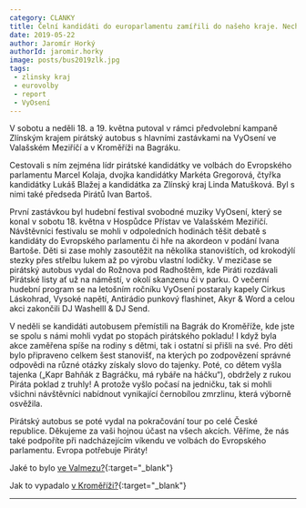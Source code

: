 ```yaml
---
category: CLANKY
title: Čelní kandidáti do europarlamentu zamířili do našeho kraje. Nechyběl ani bus
date: 2019-05-22
author: Jaromír Horký
authorId: jaromir.horky
image: posts/bus2019zlk.jpg   
tags: 
 - zlinsky kraj
 - eurovolby
 - report
 - VyOsení
---
```

V sobotu a neděli 18. a 19. května putoval v rámci předvolební kampaně Zlínským krajem pirátský autobus s hlavními zastávkami na VyOsení ve Valašském Meziříčí a v Kroměříži na Bagráku.

Cestovali s ním zejména lídr pirátské kandidátky ve volbách do Evropského parlamentu Marcel Kolaja, dvojka kandidátky Markéta Gregorová, čtyřka kandidátky Lukáš Blažej a kandidátka za Zlínský kraj Linda Matušková. Byl s nimi také předseda Pirátů Ivan Bartoš.

První zastávkou byl hudební festival svobodné muziky VyOsení, který se konal v sobotu 18. května v Hospůdce Přístav ve Valašském Meziříčí. Návštěvníci festivalu se mohli v odpoledních hodinách těšit debatě s kandidáty do Evropského parlamentu či hře na akordeon v podání Ivana Bartoše. Děti si zase mohly zasoutěžit na několika stanovištích, od krokodýlí stezky přes střelbu lukem až po výrobu vlastní lodičky. V mezičase se pirátský autobus vydal do Rožnova pod Radhoštěm, kde Piráti rozdávali Pirátské listy ať už na náměstí, v okolí skanzenu či v parku. O večerní hudební program se na letošním ročníku VyOsení postaraly kapely Cirkus Láskohrad, Vysoké napětí, Antirádio punkový flashinet, Akyr & Word a celou akci zakončili DJ Washelll & DJ Send.

V neděli se kandidáti autobusem přemístili na Bagrák do Kroměříže, kde jste se spolu s námi mohli vydat po stopách pirátského pokladu! I když byla akce zaměřena spíše na rodiny s dětmi, tak i ostatní si přišli na své. Pro děti bylo připraveno celkem šest stanovišť, na kterých po zodpovězení správné odpovědi na různé otázky získaly slovo do tajenky. Poté, co dětem vyšla tajenka („Kapr Bahňák z Bagráčku, má rybáře na háčku“), obdržely z rukou Piráta poklad z truhly! A protože vyšlo počasí na jedničku, tak si mohli všichni návštěvníci nabídnout vynikající černobílou zmrzlinu, která výborně osvěžila.

Pirátský autobus se poté vydal na pokračování tour po celé České republice.
Děkujeme za vaši hojnou účast na všech akcích. Věříme, že nás také podpoříte při nadcházejícím víkendu ve volbách do Evropského parlamentu. Evropa potřebuje Piráty!


Jaké to bylo [ve Valmezu?](https://www.facebook.com/pg/pirati.valmez/photos/?tab=album&album_id=2281188022119968){:target="_blank"}

Jak to vypadalo [v Kroměříži?](https://www.facebook.com/piratikromeriz/posts/2413374848899084){:target="_blank"}

- - -
